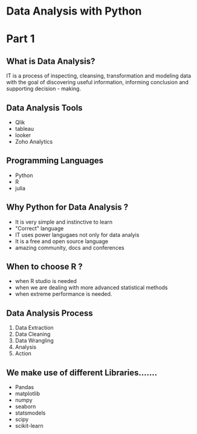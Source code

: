# Data Analysis with Python
# Part 1                                                      
## What is Data Analysis?
IT is a process of inspecting, cleansing, transformation and modeling data with the goal of discovering useful information, informing conclusion and supporting decision - making.
## Data Analysis Tools
- Qlik
- tableau
- looker
- Zoho Analytics
## Programming Languages
- Python 
- R
- julia
## Why Python for Data Analysis ?
- It is very simple and  instinctive to learn
- "Correct" language
- IT uses power langugaes not only for data analyis 
- It is a free and open source language
- amazing community, docs and conferences 
## When to choose R ?
- when R studio is needed
- when we are dealing with more advanced statistical methods
- when extreme performance is needed.
## Data Analysis Process
1. Data Extraction 
2. Data Cleaning
3. Data Wrangling
4. Analysis
5. Action
## We make use of different Libraries.......
 - Pandas
 - matplotlib
 - numpy
 - seaborn
 - statsmodels
 - scipy
 - scikit-learn



   
